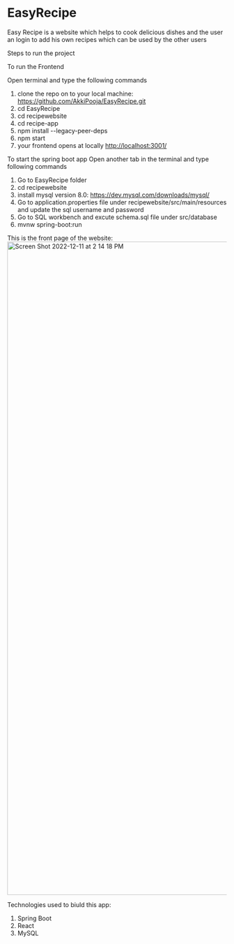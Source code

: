 # EasyRecipe
Easy Recipe is a website which helps to cook delicious dishes and the user an login to add his own recipes which can be used by the other users


Steps to run the project

To run the Frontend

Open terminal and type the following commands
1. clone the repo on to your local machine: https://github.com/AkkiPooja/EasyRecipe.git
2. cd EasyRecipe
3. cd recipewebsite
4. cd recipe-app 
5. npm install --legacy-peer-deps
6. npm start
7.  your frontend opens at locally <http://localhost:3001/>

To start the spring boot app
Open another tab in the terminal and type following commands
1. Go to EasyRecipe folder
2. cd recipewebsite
3. install mysql version 8.0: https://dev.mysql.com/downloads/mysql/
4. Go to application.properties file under recipewebsite/src/main/resources and update the sql username and password
5. Go to SQL workbench and excute schema.sql file under src/database
6. mvnw spring-boot:run

This is the front page of the website:
<img width="1498" alt="Screen Shot 2022-12-11 at 2 14 18 PM" src="https://user-images.githubusercontent.com/113392025/206923969-bcbf0d14-8302-4643-8f06-f2c90ddc709a.png">


Technologies used to biuld this app:

1. Spring Boot 
2. React
3. MySQL 



